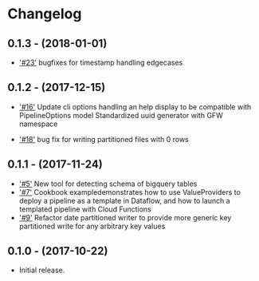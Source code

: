 Changelog
=========

0.1.3 - (2018-01-01)
--------------------

* ['#23'](https://github.com/GlobalFishingWatch/pipe-tools/pull/23)
  bugfixes for timestamp handling edgecases

0.1.2 - (2017-12-15)
--------------------

* ['#16'](https://github.com/GlobalFishingWatch/pipe-tools/pull/16)
  Update cli options handling an help display to be compatible with PipelineOptions model
  Standardized uuid generator with GFW namespace

* ['#18'](https://github.com/GlobalFishingWatch/pipe-tools/pull/18)
  bug fix for writing partitioned files with 0 rows
  
0.1.1 - (2017-11-24)
--------------------

* ['#5'](https://github.com/GlobalFishingWatch/pipe-tools/pull/5)
  New tool for detecting schema of bigquery tables
* ['#7'](https://github.com/GlobalFishingWatch/pipe-tools/pull/7)
  Cookbook exampledemonstrates how to use ValueProviders to deploy a 
  pipeline as a template in Dataflow, and how to launch a templated 
  pipeline with Cloud Functions
* ['#9'](https://github.com/GlobalFishingWatch/pipe-tools/pull/9)
  Refactor date partitioned writer to provide more generic
  key partitioned write for any arbitrary key values
  
  
0.1.0 - (2017-10-22)
--------------------

* Initial release.
